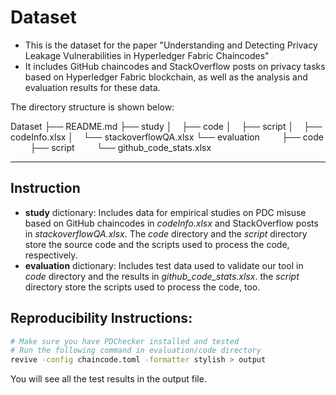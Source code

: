 # Dataset

- This is the dataset for the paper "Understanding and Detecting Privacy Leakage Vulnerabilities in Hyperledger Fabric Chaincodes"
- It includes GitHub chaincodes and StackOverflow posts on privacy tasks based on Hyperledger Fabric blockchain, as well as the analysis and evaluation results for these data.

The directory structure is shown below:

  Dataset
  ├── README.md
  ├── study
  │    ├── code
  │    ├── script
  │    ├── codeInfo.xlsx
  │    └── stackoverflowQA.xlsx
  └── evaluation
        ├── code
        ├── script
        └── github_code_stats.xlsx

---

## Instruction

- **study** dictionary: Includes data for empirical studies on PDC misuse based on GitHub chaincodes in *codeInfo.xlsx* and StackOverflow posts in *stackoverflowQA.xlsx*. The *code* directory and the *script* directory store the source code and the scripts used to process the code, respectively.
- **evaluation** dictionary: Includes test data used to validate our tool in *code* directory and the results in *github_code_stats.xlsx*. the *script* directory store the scripts used to process the code, too.

## Reproducibility Instructions:

```bash
# Make sure you have PDChecker installed and tested
# Run the following command in evaluation/code directory
revive -config chaincode.toml -formatter stylish > output
```

You will see all the test results in the output file.
